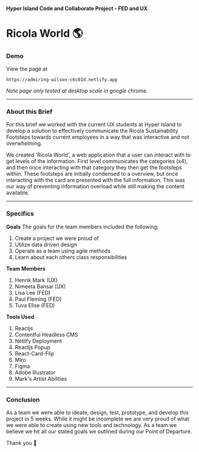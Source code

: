 #### Hyper Island Code and Collaborate Project - FED and UX
# Ricola World 🌎

### Demo
View the page at
```
https://admiring-wilson-c6c01d.netlify.app
```
*Note page only tested at desktop scale in google chrome.*

---
### About this Brief 
For this brief we worked with the current UX students at Hyper Island to develop a solution to effectively communicate the Ricola Sustainability Footsteps towards current employees in a way that was interactive and not overwhelming. 

We created 'Ricola World', a web application that a user can interact with to get levels of the information. First level communicates the categories (x4), and then once interacting with that category they then get the footsteps within. These footsteps are initially condensed to a overview, but once interacting with the card are presented with the full information. This was our way of preventing information overload while still making the content available.

---
### Specifics
**Goals**
The goals for the team members included the following;
1. Create a project we were proud of
2. Utilize data driven design
3. Operate as a team using agile methods
4. Learn about each others class responsibilities

**Team Members**
1. Henrik Mark (UX)
2. Nimeeta Bansai (UX)
3. Lisa Lee (FED)
4. Paul Fleming (FED)
5. Tuva Elise (FED)

**Tools Used**
1. Reactjs
2. Contentful Headless CMS
3. Netlify Deployment
4. Reactjs Popup
5. React-Card-Flip
6. Miro
7. Figma
8. Adobe Illustrator
9. Mark's Artist Abilities

---
### Conclusion
As a team we were able to ideate, design, test, prototype, and develop this project in 5 weeks. While it might be incomplete we are very proud of what we were able to create using new tools and technology. As a team we believe we hit all our stated goals we outlined during our Point of Departure. 

Thank you 👋